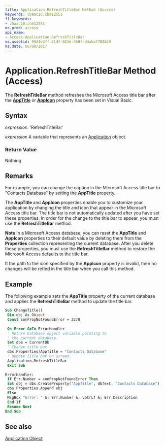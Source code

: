 ```yaml
---
title: Application.RefreshTitleBar Method (Access)
keywords: vbaac10.chm12551
f1_keywords:
- vbaac10.chm12551
ms.prod: access
api_name:
- Access.Application.RefreshTitleBar
ms.assetid: 9924e3ff-714f-023e-460f-d4aba7702829
ms.date: 06/08/2017
---
```



# Application.RefreshTitleBar Method (Access)

The  **RefreshTitleBar** method refreshes the Microsoft Access title bar after the **[AppTitle](apptitle-property.md)** or **[AppIcon](appicon-property.md)** property has been set in Visual Basic.


## Syntax

 _expression_. 'RefreshTitleBar'

 _expression_ A variable that represents an [Application](./Access.Application.md) object.


### Return Value

Nothing


## Remarks

For example, you can change the caption in the Microsoft Access title bar to "Contacts Database" by setting the  **AppTitle** property.

The  **AppTitle** and **AppIcon** properties enable you to customize your application by changing the title and icon that appear in the Microsoft Access title bar. The title bar is not automatically updated after you have set these properties. In order for the change to the title bar to appear, you must use the **RefreshTitleBar** method.


 **Note**  In a Microsoft Access database, you can reset the  **AppTitle** and **AppIcon** properties to their default value by deleting them from the **Properties** collection representing the current database. After you delete these properties, you must use the **RefreshTitleBar** method to restore the Microsoft Access defaults to the title bar.

It the path to the icon specified by the  **AppIcon** property is invalid, then no changes will be refled in the title bar when you call this method.


## Example

The following example sets the  **AppTitle** property of the current database and applies the **RefreshTitleBar** method to update the title bar.


```vb
Sub ChangeTitle() 
 Dim obj As Object 
 Const conPropNotFoundError = 3270 
 
 On Error GoTo ErrorHandler 
 ' Return Database object variable pointing to 
 ' the current database. 
 Set dbs = CurrentDb 
 ' Change title bar. 
 dbs.Properties!AppTitle = "Contacts Database" 
 ' Update title bar on screen. 
 Application.RefreshTitleBar 
 Exit Sub 
 
ErrorHandler: 
 If Err.Number = conPropNotFoundError Then 
 Set obj = dbs.CreateProperty("AppTitle", dbText, "Contacts Database") 
 dbs.Properties.Append obj 
 Else 
 MsgBox "Error: " &; Err.Number &; vbCrLf &; Err.Description 
 End If 
 Resume Next 
End Sub
```


## See also


[Application Object](Access.Application.md)

